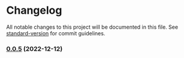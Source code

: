 # Changelog

All notable changes to this project will be documented in this file. See [standard-version](https://github.com/conventional-changelog/standard-version) for commit guidelines.

### [0.0.5](/github.com/future-wd/hugo-imaging-common/compare/v0.0.4...v0.0.5) (2022-12-12)
